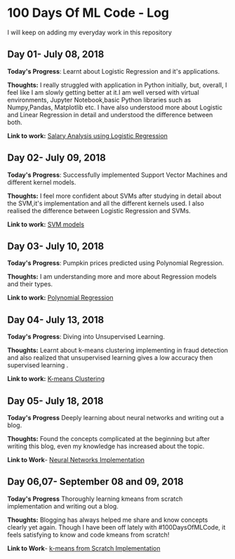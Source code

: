 # 100 Days Of ML Code - Log
I will keep on adding my everyday work in this repository
## Day 01- July 08, 2018
**Today's Progress**: Learnt about Logistic Regression and it's applications.

**Thoughts:** I really struggled with application in Python initially, but, overall, I feel like I am slowly getting better at it.I am well versed with virtual environments, Jupyter Notebook,basic Python libraries such as Numpy,Pandas, Matplotlib etc. I have also understood more about Logistic and Linear Regression in detail and understood the difference between both.

**Link to work:** [Salary Analysis using Logistic Regression](https://github.com/ditsme/Machine-Learning/tree/master/Logistic%20Regression)

## Day 02- July 09, 2018
**Today's Progress**: Successfully implemented Support Vector Machines and different kernel models.

**Thoughts:** I feel more confident about SVMs after studying in detail about the SVM,it's implementation and all the different kernels used. I also realised the difference between Logistic Regression and SVMs.

**Link to work:** [SVM models](https://github.com/ditsme/Machine-Learning/tree/master/100-Days-Of-ML-Code/Day-02-SVM)

## Day 03- July 10, 2018
**Today's Progress**: Pumpkin prices predicted using Polynomial Regression.

**Thoughts:** I am understanding more and more about Regression models and their types.

**Link to work:** [Polynomial Regression](https://github.com/ditsme/Machine-Learning/tree/master/100-Days-Of-ML-Code/Day-03-Polynomial_Regression)

## Day 04- July 13, 2018
**Today's Progress**: Diving into Unsupervised Learning.

**Thoughts:** Learnt about k-means clustering implementing in fraud detection and also realized that  unsupervised learning gives a low accuracy then supervised learning .

**Link to work:** [K-means Clustering](https://github.com/ditsme/Machine-Learning/tree/master/100-Days-Of-ML-Code/Day-04-k-means-clustering)

## Day 05- July 18, 2018
**Today's Progress** Deeply learning about neural networks and writing out a blog.

**Thoughts:** Found the concepts complicated at the beginning but after writing this blog, even my knowledge has increased about the topic.

**Link to Work**- [Neural Networks Implementation](https://medium.com/@diti.modi/neuralnetworks-implementation-d55cc6fc2f62)

## Day 06,07- September 08 and 09, 2018
**Today's Progress** Thoroughly learning kmeans from scratch implementation and writing out a blog.

**Thoughts:** Blogging has always helped me share and know concepts clearly yet again. Though I have been off lately with #100DaysOfMLCode, it feels satisfying to know and code kmeans from scratch!

**Link to Work**- [k-means from Scratch Implementation](https://medium.com/@diti.modi/k-means-clustering-implementation-2018-ac5cd1e51d0a)

